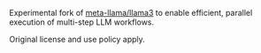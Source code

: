 Experimental fork of [meta-llama/llama3](https://github.com/meta-llama/llama3) to enable efficient, parallel execution of multi-step LLM workflows.

Original license and use policy apply.
